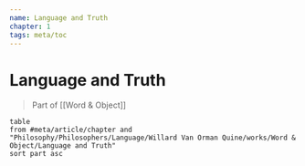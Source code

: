 ```yaml
---
name: Language and Truth
chapter: 1
tags: meta/toc
---
```


# Language and Truth

> Part of [[Word & Object]]

```dataview
table 
from #meta/article/chapter and "Philosophy/Philosophers/Language/Willard Van Orman Quine/works/Word & Object/Language and Truth"
sort part asc
```
